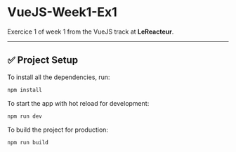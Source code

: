 # VueJS-Week1-Ex1

Exercice 1 of week 1 from the VueJS track at **LeReacteur**.

---

## ✅ Project Setup

To install all the dependencies, run:

```bash
npm install
```

To start the app with hot reload for development:

```bash
npm run dev
```

To build the project for production:

```bash
npm run build
```
